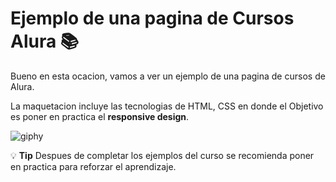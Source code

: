 # **Ejemplo de una pagina de Cursos Alura** 📚

Bueno en esta ocacion, vamos a ver un ejemplo de una pagina de cursos de Alura.

La maquetacion incluye las tecnologias de HTML, CSS en donde el Objetivo es poner en practica el **responsive design**.

![giphy](https://user-images.githubusercontent.com/80011796/175435403-4833dcf9-a6f7-4034-83f1-70afbcde3eee.gif)

💡 **Tip** Despues de completar los ejemplos del curso se recomienda poner en practica para reforzar el aprendizaje.
